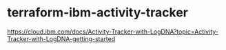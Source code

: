 # terraform-ibm-activity-tracker
https://cloud.ibm.com/docs/Activity-Tracker-with-LogDNA?topic=Activity-Tracker-with-LogDNA-getting-started
